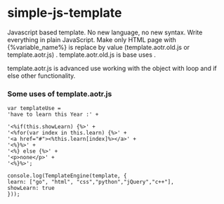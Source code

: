 # simple-js-template


Javascript based template. No new language, no new syntax. Write everything in plain JavaScript.
Make only HTML page with {%variable_name%} is replace by value (template.aotr.old.js or template.aotr.js) .
 template.aotr.old.js is base uses .

template.aotr.js is advanced use working with the object with loop and if else other functionality.

### Some uses of template.aotr.js
```
var templateUse = 
'have to learn this Year :' +

'<%if(this.showLearn) {%>' +
'<%for(var index in this.learn) {%>' + 
'<a href="#"><%this.learn[index]%></a>' +
'<%}%>' +
'<%} else {%>' +
'<p>none</p>' +
'<%}%>';

console.log(TemplateEngine(template, {
learn: ["go", "html", "css","python","jQuery","c++"],
showLearn: true
}));
```
